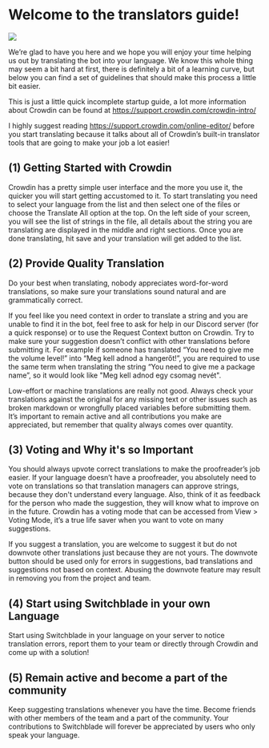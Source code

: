 # Welcome to the translators guide!

![](https://i.imgur.com/UVIAzg0.gif)

We’re glad to have you here and we hope you will enjoy your time helping us out by translating the bot into your language. We know this whole thing may seem a bit hard at first, there is definitely a bit of a learning curve, but below you can find a set of guidelines that should make this process a little bit easier.


This is just a little quick incomplete startup guide, a lot more information about Crowdin can be found at https://support.crowdin.com/crowdin-intro/

I highly suggest reading https://support.crowdin.com/online-editor/ before you start translating because it talks about all of Crowdin’s built-in translator tools that are going to make your job a lot easier!




## (1) Getting Started with Crowdin
 
Crowdin has a pretty simple user interface and the more you use it, the quicker you will start getting accustomed to it. To start translating you need to select your language from the list and then select one of the files or choose the Translate All option at the top. On the left side of your screen, you will see the list of strings in the file, all details about the string you are translating are displayed in the middle and right sections. Once you are done translating, hit save and your translation will get added to the list.




## (2) Provide Quality Translation
 
Do your best when translating, nobody appreciates word-for-word translations, so make sure your translations sound natural and are grammatically correct. 

If you feel like you need context in order to translate a string and you are unable to find it in the bot, feel free to ask for help in our Discord server (for a quick response) or to use the Request Context button on Crowdin. Try to make sure your suggestion doesn’t conflict with other translations before submitting it. For example if someone has translated “You need to give me the volume level!” into “Meg kell adnod a hangerőt!”, you are required to use the same term when translating the string “You need to give me a package name”, so it would look like "Meg kell adnod egy csomag nevét". 

Low-effort or machine translations are really not good. Always check your translations against the original for any missing text or other issues such as broken markdown or wrongfully placed variables before submitting them. It’s important to remain active and all contributions you make are appreciated, but remember that quality always comes over quantity.




## (3) Voting and Why it's so Important

You should always upvote correct translations to make the proofreader’s job easier. If your language doesn’t have a proofreader, you absolutely need to vote on translations so that translation managers can approve strings, because they don't understand every language. Also, think of it as feedback for the person who made the suggestion, they will know what to improve on in the future. Crowdin has a voting mode that can be accessed from View > Voting Mode, it’s a true life saver when you want to vote on many suggestions.

If you suggest a translation, you are welcome to suggest it but do not downvote other translations just because they are not yours. The downvote button should be used only for errors in suggestions, bad translations and suggestions not based on context. Abusing the downvote feature may result in removing you from the project and team.




## (4) Start using Switchblade in your own Language
 
Start using Switchblade in your language on your server to notice translation errors, report them to your team or directly through Crowdin and come up with a solution!




## (5) Remain active and become a part of the community
 
Keep suggesting translations whenever you have the time. Become friends with other members of the team and a part of the community. Your contributions to Switchblade will forever be appreciated by users who only speak your language.
